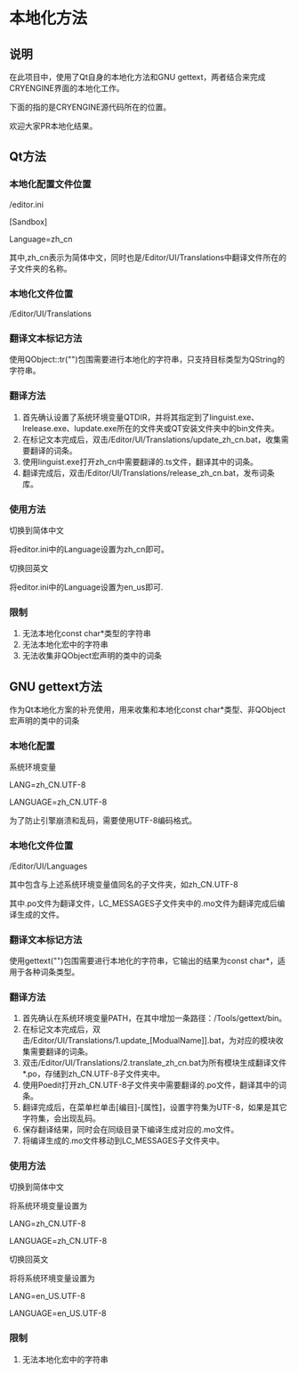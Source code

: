 # 本地化方法
## 说明 
在此项目中，使用了Qt自身的本地化方法和GNU gettext，两者结合来完成CRYENGINE界面的本地化工作。

下面的<CRYENGINE SDK>指的是CRYENGINE源代码所在的位置。

欢迎大家PR本地化结果。

## Qt方法
### 本地化配置文件位置
<CRYENGINE SDK>/editor.ini

[Sandbox]

Language=zh_cn

其中,zh_cn表示为简体中文，同时也是<CRYENGINE SDK>/Editor/UI/Translations中翻译文件所在的子文件夹的名称。

### 本地化文件位置
<CRYENGINE SDK>/Editor/UI/Translations

### 翻译文本标记方法
使用QObject::tr("")包围需要进行本地化的字符串，只支持目标类型为QString的字符串。

### 翻译方法
1. 首先确认设置了系统环境变量QTDIR，并将其指定到了linguist.exe、lrelease.exe、lupdate.exe所在的文件夹或QT安装文件夹中的bin文件夹。
2. 在标记文本完成后，双击<CRYENGINE SDK>/Editor/UI/Translations/update_zh_cn.bat，收集需要翻译的词条。
3. 使用linguist.exe打开zh_cn中需要翻译的.ts文件，翻译其中的词条。
4. 翻译完成后，双击<CRYENGINE SDK>/Editor/UI/Translations/release_zh_cn.bat，发布词条库。

### 使用方法
切换到简体中文

将editor.ini中的Language设置为zh_cn即可。

切换回英文

将editor.ini中的Language设置为en_us即可.

### 限制
1. 无法本地化const char*类型的字符串
2. 无法本地化宏中的字符串
3. 无法收集非QObject宏声明的类中的词条

## GNU gettext方法
作为Qt本地化方案的补充使用，用来收集和本地化const char*类型、非QObject宏声明的类中的词条

### 本地化配置
系统环境变量

LANG=zh_CN.UTF-8

LANGUAGE=zh_CN.UTF-8

为了防止引擎崩溃和乱码，需要使用UTF-8编码格式。

### 本地化文件位置
<CRYENGINE SDK>/Editor/UI/Languages

其中包含与上述系统环境变量值同名的子文件夹，如zh_CN.UTF-8

其中.po文件为翻译文件，LC_MESSAGES子文件夹中的.mo文件为翻译完成后编译生成的文件。

### 翻译文本标记方法
使用gettext("")包围需要进行本地化的字符串，它输出的结果为const char*，适用于各种词条类型。

### 翻译方法
1. 首先确认在系统环境变量PATH，在其中增加一条路径：<CRYENGINE SDK>/Tools/gettext/bin。
2. 在标记文本完成后，双击<CRYENGINE SDK>/Editor/UI/Translations/1.update_[ModualName]].bat，为对应的模块收集需要翻译的词条。
3. 双击<CRYENGINE SDK>/Editor/UI/Translations/2.translate_zh_cn.bat为所有模块生成翻译文件*.po，存储到zh_CN.UTF-8子文件夹中。
4. 使用Poedit打开zh_CN.UTF-8子文件夹中需要翻译的.po文件，翻译其中的词条。
5. 翻译完成后，在菜单栏单击[编目]-[属性]，设置字符集为UTF-8，如果是其它字符集，会出现乱码。
6. 保存翻译结果，同时会在同级目录下编译生成对应的.mo文件。
4. 将编译生成的.mo文件移动到LC_MESSAGES子文件夹中。

### 使用方法
切换到简体中文

将系统环境变量设置为

LANG=zh_CN.UTF-8

LANGUAGE=zh_CN.UTF-8

切换回英文

将将系统环境变量设置为

LANG=en_US.UTF-8

LANGUAGE=en_US.UTF-8

### 限制
1. 无法本地化宏中的字符串